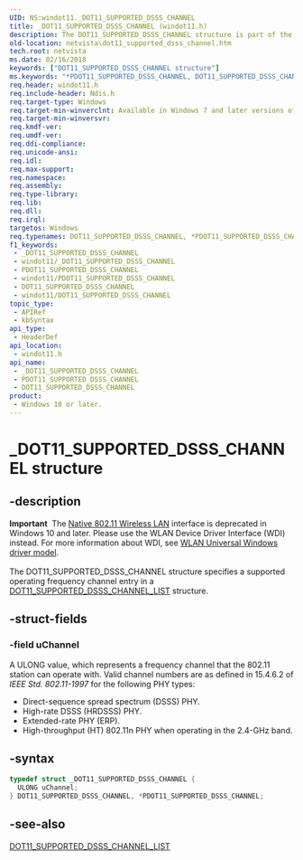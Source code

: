 ```yaml
---
UID: NS:windot11._DOT11_SUPPORTED_DSSS_CHANNEL
title: _DOT11_SUPPORTED_DSSS_CHANNEL (windot11.h)
description: The DOT11_SUPPORTED_DSSS_CHANNEL structure is part of the Native 802.11 Wireless LAN interface, which is deprecated for Windows 10 and later.
old-location: netvista\dot11_supported_dsss_channel.htm
tech.root: netvista
ms.date: 02/16/2018
keywords: ["DOT11_SUPPORTED_DSSS_CHANNEL structure"]
ms.keywords: "*PDOT11_SUPPORTED_DSSS_CHANNEL, DOT11_SUPPORTED_DSSS_CHANNEL, DOT11_SUPPORTED_DSSS_CHANNEL structure [Network Drivers Starting with Windows Vista], Native_802.11_data_types_2c13b1f6-0b6e-4bc7-a51f-d9c49db8d3df.xml, PDOT11_SUPPORTED_DSSS_CHANNEL, PDOT11_SUPPORTED_DSSS_CHANNEL structure pointer [Network Drivers Starting with Windows Vista], _DOT11_SUPPORTED_DSSS_CHANNEL, netvista.dot11_supported_dsss_channel, windot11/DOT11_SUPPORTED_DSSS_CHANNEL, windot11/PDOT11_SUPPORTED_DSSS_CHANNEL"
req.header: windot11.h
req.include-header: Ndis.h
req.target-type: Windows
req.target-min-winverclnt: Available in Windows 7 and later versions of the Windows operating   systems.
req.target-min-winversvr: 
req.kmdf-ver: 
req.umdf-ver: 
req.ddi-compliance: 
req.unicode-ansi: 
req.idl: 
req.max-support: 
req.namespace: 
req.assembly: 
req.type-library: 
req.lib: 
req.dll: 
req.irql: 
targetos: Windows
req.typenames: DOT11_SUPPORTED_DSSS_CHANNEL, *PDOT11_SUPPORTED_DSSS_CHANNEL
f1_keywords:
 - _DOT11_SUPPORTED_DSSS_CHANNEL
 - windot11/_DOT11_SUPPORTED_DSSS_CHANNEL
 - PDOT11_SUPPORTED_DSSS_CHANNEL
 - windot11/PDOT11_SUPPORTED_DSSS_CHANNEL
 - DOT11_SUPPORTED_DSSS_CHANNEL
 - windot11/DOT11_SUPPORTED_DSSS_CHANNEL
topic_type:
 - APIRef
 - kbSyntax
api_type:
 - HeaderDef
api_location:
 - windot11.h
api_name:
 - _DOT11_SUPPORTED_DSSS_CHANNEL
 - PDOT11_SUPPORTED_DSSS_CHANNEL
 - DOT11_SUPPORTED_DSSS_CHANNEL
product:
 - Windows 10 or later.
---
```


# _DOT11_SUPPORTED_DSSS_CHANNEL structure


## -description

<div class="alert"><b>Important</b>  The <a href="/previous-versions/windows/hardware/wireless/ff560689(v=vs.85)">Native 802.11 Wireless LAN</a> interface is deprecated in Windows 10 and later. Please use the WLAN Device Driver Interface (WDI) instead. For more information about WDI, see <a href="/windows-hardware/drivers/network/wifi-universal-driver-model">WLAN Universal Windows driver model</a>.</div><div> </div>The DOT11_SUPPORTED_DSSS_CHANNEL structure specifies a supported operating frequency channel entry in
  a
  <a href="..\windot11\ns-windot11-_dot11_supported_dsss_channel_list.md">
  DOT11_SUPPORTED_DSSS_CHANNEL_LIST</a> structure.

## -struct-fields

### -field uChannel

A ULONG value, which represents a frequency channel that the 802.11 station can operate with.
     Valid channel numbers are as defined in 15.4.6.2 of
     <i>IEEE Std. 802.11-1997</i> for the following PHY types:


<ul>
<li>
Direct-sequence spread spectrum (DSSS) PHY.

</li>
<li>
High-rate DSSS (HRDSSS) PHY.

</li>
<li>
Extended-rate PHY (ERP).

</li>
<li>
High-throughput (HT) 802.11n PHY when operating in the 2.4-GHz band.

</li>
</ul>

## -syntax

```cpp
typedef struct _DOT11_SUPPORTED_DSSS_CHANNEL {
  ULONG uChannel;
} DOT11_SUPPORTED_DSSS_CHANNEL, *PDOT11_SUPPORTED_DSSS_CHANNEL;
```

## -see-also

<a href="..\windot11\ns-windot11-_dot11_supported_dsss_channel_list.md">
   DOT11_SUPPORTED_DSSS_CHANNEL_LIST</a>

